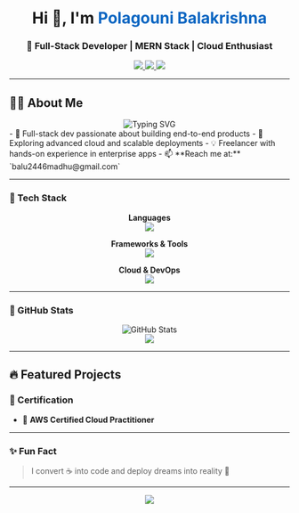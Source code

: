 
<h1 align="center">Hi 👋, I'm <span style="color:#0a66c2">Polagouni Balakrishna</span></h1>
<h3 align="center">🚀 Full-Stack Developer | MERN Stack | Cloud Enthusiast</h3>

<p align="center">
  <a href="https://github.com/JavaDeveloper24" target="_blank">
    <img src="https://img.shields.io/github/followers/JavaDeveloper24?label=Follow&style=social" />
  </a>
  <a href="https://linkedin.com/in/polagouni-balakrishna-04a4641a9" target="_blank">
    <img src="https://img.shields.io/badge/LinkedIn-Connect-blue?logo=linkedin&style=flat-square" />
  </a>
  <a href="mailto:balu2446madhu@gmail.com">
    <img src="https://img.shields.io/badge/Gmail-Mail Me-red?logo=gmail&style=flat-square" />
  </a>
</p>

---

## 🙋‍♂️ About Me

<div align="center">

<img src="https://readme-typing-svg.demolab.com?font=Fira+Code&weight=500&size=24&duration=4000&pause=1000&color=00F7FF&center=true&vCenter=true&multiline=true&width=800&height=100&lines=Full-stack+Developer+based+in+India.;Cloud+Enthusiast+%7C+API+Lover+%7C+Tech+Explorer;Let's+build+cool+things+together!+💻" alt="Typing SVG" />

</div>
- 🔭 Full-stack dev passionate about building end-to-end products
- 🌱 Exploring advanced cloud and scalable deployments
- 💡 Freelancer with hands-on experience in enterprise apps
- 📫 **Reach me at:** `balu2446madhu@gmail.com`

---

### 🚀 Tech Stack

<div align="center">

**Languages**  
<img src="https://skillicons.dev/icons?i=js,java,html,css,mysql,mongodb" />

**Frameworks & Tools**  
<img src="https://skillicons.dev/icons?i=react,nodejs,express,docker,git,postman" />

**Cloud & DevOps**  
<img src="https://skillicons.dev/icons?i=aws,azure,vercel,nginx" />

</div>

---

### 🧩 GitHub Stats

<p align="center">
  <img src="https://github-readme-stats.vercel.app/api?username=JavaDeveloper24&show_icons=true&theme=radical" alt="GitHub Stats" />
  <br />
  <img src="https://github-readme-stats.vercel.app/api/top-langs/?username=JavaDeveloper24&layout=compact&theme=radical" />
</p>

---






## 🔥 Featured Projects




### 📜 Certification

- 🏅 **AWS Certified Cloud Practitioner**

---

### ✨ Fun Fact
> I convert ☕ into code and deploy dreams into reality 🚀

---
<p align="center">
  <img src="https://capsule-render.vercel.app/api?type=waving&color=gradient&height=120&section=footer"/>
</p>

